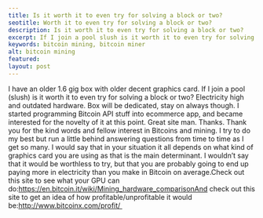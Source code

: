 ```yaml
---
title: Is it worth it to even try for solving a block or two?
seotitle: Worth it to even try for solving a block or two?
description: Is it worth it to even try for solving a block or two?
excerpt: If I join a pool slush is it worth it to even try for solving a block or two?
keywords: bitcoin mining, bitcoin miner
alt: bitcoin mining
featured: 
layout: post
---
```

I have an older 1.6 gig box with older decent graphics card.  If I join a pool
  (slush) is it worth it to even try for solving a block or two?  Electricity high
  and outdated hardware.  Box will be dedicated, stay on always though.  I started
  programming Bitcoin API stuff into ecommerce app, and became interested for the
  novelty of it at this point.  Great site man.  Thanks.
Thank you for the kind words and fellow interest in Bitcoins and mining. I try to do my best but run a little behind answering questions from time to time as I get so many. I would say that in your situation it all depends on what kind of graphics card you are using as that is the main determinant. I wouldn’t say that it would be worthless to try, but that you are probably going to end up paying more in electricity than you make in Bitcoin on average.Check out this site to see what your GPU can do:https://en.bitcoin.it/wiki/Mining_hardware_comparisonAnd check out this site to get an idea of how profitable/unprofitable it would be:http://www.bitcoinx.com/profit/ 
